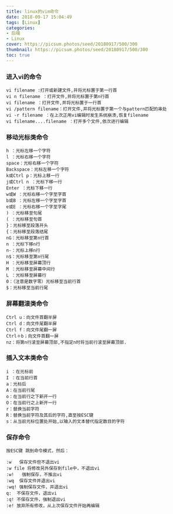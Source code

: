 ```yaml
---
title: linux的vim命令
date: 2018-09-17 15:04:49
tags: [Linux]
categories: 
- 后端
- Linux
cover: https://picsum.photos/seed/20180917/500/300
thumbnail: https://picsum.photos/seed/20180917/500/300
toc: true
---
```

### 进入vi的命令
     
    vi filename :打开或新建文件,并将光标置于第一行首
    vi n filename ：打开文件,并将光标置于第n行首
    vi filename ：打开文件,并将光标置于一行首
    vi /pattern filename：打开文件,并将光标置于第一个与pattern匹配的串处
    vi -r filename ：在上次正用vi编辑时发生系统崩溃,恢复filename
    vi filename....filename ：打开多个文件,依次进行编辑
     
### 移动光标类命令
     
    h ：光标左移一个字符
    l ：光标右移一个字符
    space：光标右移一个字符
    Backspace：光标左移一个字符
    k或Ctrl p：光标上移一行
    j或Ctrl n ：光标下移一行
    Enter ：光标下移一行
    w或W ：光标右移一个字至字首
    b或B ：光标左移一个字至字首
    e或E ：光标右移一个字至字尾
    ) ：光标移至句尾
    ( ：光标移至句首
    }：光标移至段落开头
    {：光标移至段落结尾
    nG：光标移至第n行首
    n ：光标下移n行
    n-：光标上移n行
    n$：光标移至第n行尾
    H ：光标移至屏幕顶行
    M ：光标移至屏幕中间行
    L ：光标移至屏幕行
    0：（注意是数字零）光标移至当前行首
    $：光标移至当前行尾
     
### 屏幕翻滚类命令
     
    Ctrl u：向文件首翻半屏
    Ctrl d：向文件尾翻半屏
    Ctrl f：向文件尾翻一屏
    Ctrl＋b；向文件首翻一屏
    nz：将第n行滚至屏幕顶部,不指定n时将当前行滚至屏幕顶部.
     
### 插入文本类命令
     
    i ：在光标前
    I ：在当前行首
    a：光标后
    A：在当前行尾
    o：在当前行之下新开一行
    O：在当前行之上新开一行
    r：替换当前字符
    R：替换当前字符及其后的字符,直至按ESC键
    s：从当前光标位置处开始,以输入的文本替代指定数目的字符
     
### 保存命令
     
    按ESC键 跳到命令模式，然后：
     
    :w   保存文件但不退出vi
    :w file 将修改另外保存到file中，不退出vi
    :w!   强制保存，不推出vi
    :wq  保存文件并退出vi
    :wq! 强制保存文件，并退出vi
    q:  不保存文件，退出vi
    :q! 不保存文件，强制退出vi
    :e! 放弃所有修改，从上次保存文件开始再编辑